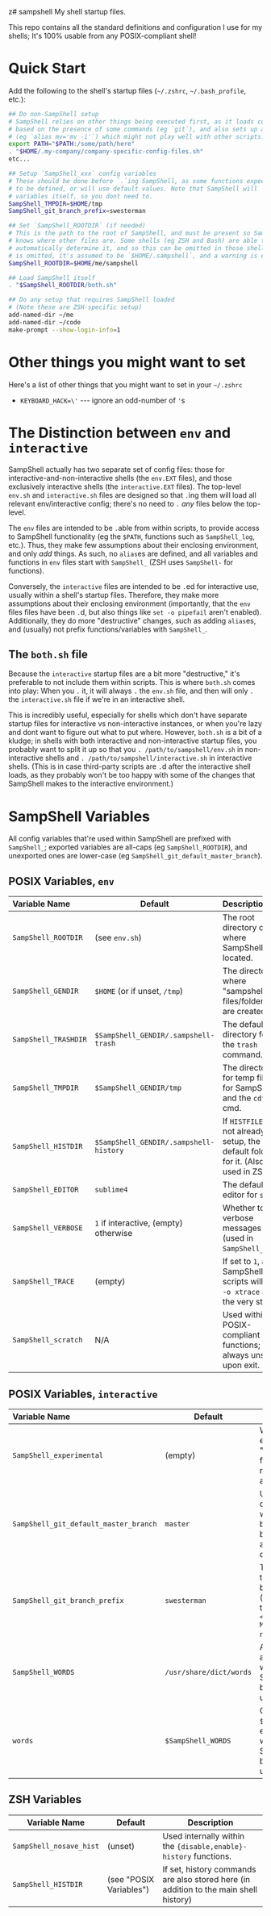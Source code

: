 z# sampshell
My shell startup files.

This repo contains all the standard definitions and configuration I use for my shells; It's 100% usable from any POSIX-compliant shell!


# Quick Start
Add the following to the shell's startup files (`~/.zshrc`, `~/.bash_profile`, etc.):
```sh
## Do non-SampShell setup
# SampShell relies on other things being executed first, as it loads config
# based on the presence of some commands (eg `git`), and also sets up aliases
# (eg `alias mv='mv -i'`) which might not play well with other scripts.
export PATH="$PATH:/some/path/here"
. "$HOME/.my-company/company-specific-config-files.sh"
etc...

## Setup `SampShell_xxx` config variables
# These should be done before `.`ing SampShell, as some functions expect these
# to be defined, or will use default values. Note that SampShell will `export`
# variables itself, so you dont need to.
SampShell_TMPDIR=$HOME/tmp
SampShell_git_branch_prefix=swesterman

## Set `SampShell_ROOTDIR` (if needed)
# This is the path to the root of SampShell, and must be present so SampShell
# knows where other files are. Some shells (eg ZSH and Bash) are able to
# automatically determine it, and so this can be omitted in those shells. If it
# is omitted, it's assumed to be `$HOME/.sampshell`, and a warning is emitted.
SampShell_ROOTDIR=$HOME/me/sampshell

## Load SampShell itself
. "$SampShell_ROOTDIR/both.sh"

## Do any setup that requires SampShell loaded
# (Note these are ZSH-specific setup)
add-named-dir ~/me
add-named-dir ~/code
make-prompt --show-login-info=1
```

# Other things you might want to set
Here's a list of other things that you might want to set in your `~/.zshrc`
- `KEYBOARD_HACK=\'` --- ignore an odd-number of `'`s



# The Distinction between `env` and `interactive`
SampShell actually has two separate set of config files: those for interactive-and-non-interactive shells (the `env.EXT` files), and those exclusively interactive shells (the `interactive.EXT` files). The top-level `env.sh` and `interactive.sh` files are designed so that `.`ing them will load all relevant env/interactive config; there's no need to `.` _any_ files below the top-level.

The `env` files are intended to be `.`able from within scripts, to provide access to SampShell functionality (eg the `$PATH`, functions such as `SampShell_log`, etc.). Thus, they make few assumptions about their enclosing environment, and only _add_ things. As such, no `alias`es are defined, and all variables and functions in `env` files start with `SampShell_` (ZSH uses `SampShell-` for functions). 

Conversely, the `interactive` files are intended to be `.`ed for interactive use, usually within a shell's startup files. Therefore, they make more assumptions about their enclosing environment (importantly, that the `env` files files have been `.`d, but also things like `set -o pipefail` aren't enabled). Additionally, they do more "destructive" changes, such as adding `alias`es, and (usually) not prefix functions/variables with `SampShell_`.

## The `both.sh` file
Because the `interactive` startup files are a bit more "destructive," it's preferable to not include them within scripts. This is where `both.sh` comes into play: When you `.` it, it will always `.` the `env.sh` file, and then will only `.` the `interactive.sh` file if we're in an interactive shell.

This is incredibly useful, especially for shells which don't have separate startup files for interactive vs non-interactive instances, or when you're lazy and dont want to figure out what to put where. However, `both.sh` is a bit of a kludge; in shells with both interactive and non-interactive startup files, you probably want to split it up so that you `. /path/to/sampshell/env.sh` in non-interactive shells and `. /path/to/sampshell/interactive.sh` in interactive shells. (This is in case third-party scripts are `.`d after the interactive shell loads, as they probably won't be too happy with some of the changes that SampShell makes to the interactive environment.)

# SampShell Variables
All config variables that're used within SampShell are prefixed with `SampShell_`; exported variables are all-caps (eg `SampShell_ROOTDIR`), and unexported ones are lower-case (eg `SampShell_git_default_master_branch`).

## POSIX Variables, `env`
| Variable Name        | Default                                | Description                                                                        |
|:---------------------|----------------------------------------|:-----------------------------------------------------------------------------------|
| `SampShell_ROOTDIR`  | (see `env.sh`)                         | The root directory of where SampShell is located.                                  |
| `SampShell_GENDIR`   | `$HOME` (or if unset, `/tmp`)          | The directory where "sampshell" files/folders are created.                         |
| `SampShell_TRASHDIR` | `$SampShell_GENDIR/.sampshell-trash`   | The default directory for the `trash` command.                                     |
| `SampShell_TMPDIR`   | `$SampShell_GENDIR/tmp`                | The directory for temp files for SampShell, and the `cdtmp` cmd.                   |
| `SampShell_HISTDIR`  | `$SampShell_GENDIR/.sampshell-history` | If `HISTFILE` is not already setup, the default folder for it. (Also used in ZSH.) |
| `SampShell_EDITOR`   | `sublime4`                             | The default editor for `subl`.                                                     |
| `SampShell_VERBOSE`  | `1` if interactive, (empty) otherwise  | Whether to log verbose messages (used in `SampShell_log`).                         |
| `SampShell_TRACE`    | (empty)                                | If set to `1`, all SampShell scripts will `set -o xtrace` at the very start.       |
| `SampShell_scratch`  | N/A                                    | Used within POSIX-compliant shell functions; always unset upon exit.               |

## POSIX Variables, `interactive`
| Variable Name | Default | Description |
|:--------------|---------|-------------|
| `SampShell_experimental` | (empty) | Whether to enable "experimental" features I'm not quite sure about yet.
| `SampShell_git_default_master_branch` | `master` | Used in git commands when a master branch can't be automatically determined. |
| `SampShell_git_branch_prefix` | `swesterman` | The username to use in git branches (which are in the format `<prefix>/YY-MM-DD/branch-name`) |
| `SampShell_WORDS` | `/usr/share/dict/words` | A word list; not actually used within SampShell, but I find it useful. |
| `words` | `$SampShell_WORDS` | Only set if `$words` doesn't exist; not used within SampShell, but I find it useful. |

## ZSH Variables
| Variable Name | Default | Description |
|---------------|---------|-------------|
| `SampShell_nosave_hist` | (unset) | Used internally within the `{disable,enable}-history` functions. |
| `SampShell_HISTDIR`  | (see "POSIX Variables") | If set, history commands are also stored here (in addition to the main shell history)|
